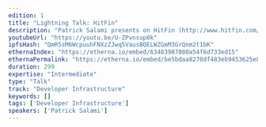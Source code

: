 ```yaml
---
edition: 1
title: "Lightning Talk: HitFin"
description: "Patrick Salami presents on HitFin (http://www.hitfin.com/), a bilateral trading and settlement platform for over-the-counter derivatives."
youtubeUrl: "https://youtu.be/U-ZPvnsup0k"
ipfsHash: "QmR5sM6WcpuuhFNXzZJwq5VausBQELWZGmM3GrQnm2t1bK"
ethernaIndex: "https://etherna.io/embed/63483987080a54f6d733ed15"
ethernaPermalink: "https://etherna.io/embed/be5bdaa8270df483eb9453625e8b2d1b7ef8818c23bc18e40bd03e3e7bd9d465"
duration: 299
expertise: "Intermediate"
type: "Talk"
track: "Developer Infrastructure"
keywords: []
tags: ['Developer Infrastructure']
speakers: ['Patrick Salami']
---
```

